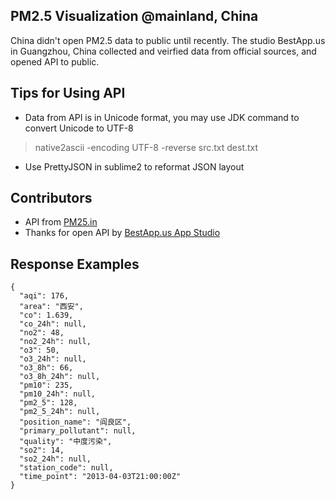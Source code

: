 ## PM2.5 Visualization @mainland, China

China didn't open PM2.5 data to public until recently. The studio BestApp.us in Guangzhou, China collected and veirfied data from official sources, and opened API to public.

## Tips for Using API
* Data from API is in Unicode format, you may use JDK command to convert Unicode to UTF-8 
> native2ascii -encoding UTF-8 -reverse src.txt dest.txt
* Use PrettyJSON in sublime2 to reformat JSON layout

## Contributors

* API from [PM25.in](http://pm25.in/api_doc)
* Thanks for open API by [BestApp.us App Studio](http://bestapp.us/)

## Response Examples

    {
      "aqi": 176,
      "area": "西安",
      "co": 1.639,
      "co_24h": null,
      "no2": 48,
      "no2_24h": null,
      "o3": 50,
      "o3_24h": null,
      "o3_8h": 66,
      "o3_8h_24h": null,
      "pm10": 235,
      "pm10_24h": null,
      "pm2_5": 128,
      "pm2_5_24h": null,
      "position_name": "阎良区",
      "primary_pollutant": null,
      "quality": "中度污染",
      "so2": 14,
      "so2_24h": null,
      "station_code": null,
      "time_point": "2013-04-03T21:00:00Z"
    }
